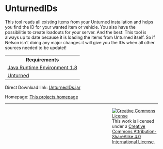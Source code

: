 # UnturnedIDs

This tool reads all existing items from your Unturned installation and helps you find the ID for your wanted item or vehicle. You also have the possibilitie to create loadouts for your server. And the best: This tool is always up to date because it is loading the items from Unturned itself. So if Nelson isn't doing any major changes it will give you the IDs when all other sources needed to be updatet!

<table>
	<th>Requirements</th>
	<tr> <td><a href="https://www.java.com/de/download/">Java Runtime Environment 1.8</a></td> </tr>
	<tr> <td><a href="https://store.steampowered.com/app/304930/">Unturned</a></td> </tr>
</table>

Direct Download link: <a href="https://github.com/Jannled/UnturnedIDs/raw/master/UnturnedIDs.jar">UnturnedIDs.jar</a>

Homepage: <a href="http://mdi.noip.me/projects/UnturnedIDs/">This projects homepage</a>
<hr>
<p style="float:right; width: 30%; margin-right: 0%; margin-top: 0%;">
	<a rel="license" href="http://creativecommons.org/licenses/by-sa/4.0/"><img alt="Creative Commons License" style="border-width:0" src="https://i.creativecommons.org/l/by-sa/4.0/88x31.png" /></a><br />This work is licensed under a <a rel="license" href="http://creativecommons.org/licenses/by-sa/4.0/">Creative Commons Attribution-ShareAlike 4.0 International License</a>.
</p>
